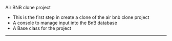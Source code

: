 Air BNB clone project
- This is the first step in create a clone of the air bnb clone project
- A console to manage input into the BnB database
- A Base class for the project

---------------------------------------------------

